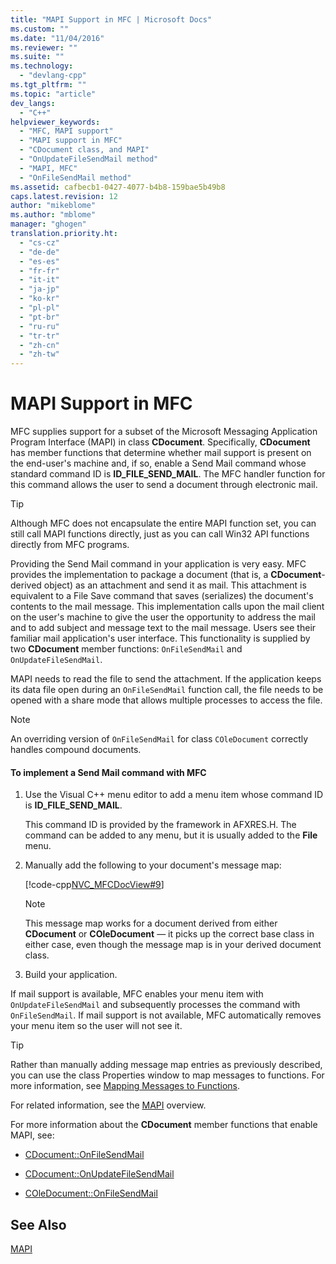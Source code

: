 ```yaml
---
title: "MAPI Support in MFC | Microsoft Docs"
ms.custom: ""
ms.date: "11/04/2016"
ms.reviewer: ""
ms.suite: ""
ms.technology: 
  - "devlang-cpp"
ms.tgt_pltfrm: ""
ms.topic: "article"
dev_langs: 
  - "C++"
helpviewer_keywords: 
  - "MFC, MAPI support"
  - "MAPI support in MFC"
  - "CDocument class, and MAPI"
  - "OnUpdateFileSendMail method"
  - "MAPI, MFC"
  - "OnFileSendMail method"
ms.assetid: cafbecb1-0427-4077-b4b8-159bae5b49b8
caps.latest.revision: 12
author: "mikeblome"
ms.author: "mblome"
manager: "ghogen"
translation.priority.ht: 
  - "cs-cz"
  - "de-de"
  - "es-es"
  - "fr-fr"
  - "it-it"
  - "ja-jp"
  - "ko-kr"
  - "pl-pl"
  - "pt-br"
  - "ru-ru"
  - "tr-tr"
  - "zh-cn"
  - "zh-tw"
---
```

# MAPI Support in MFC
MFC supplies support for a subset of the Microsoft Messaging Application Program Interface (MAPI) in class **CDocument**. Specifically, **CDocument** has member functions that determine whether mail support is present on the end-user's machine and, if so, enable a Send Mail command whose standard command ID is **ID_FILE_SEND_MAIL**. The MFC handler function for this command allows the user to send a document through electronic mail.  
  
> [!TIP]
>  Although MFC does not encapsulate the entire MAPI function set, you can still call MAPI functions directly, just as you can call Win32 API functions directly from MFC programs.  
  
 Providing the Send Mail command in your application is very easy. MFC provides the implementation to package a document (that is, a **CDocument**-derived object) as an attachment and send it as mail. This attachment is equivalent to a File Save command that saves (serializes) the document's contents to the mail message. This implementation calls upon the mail client on the user's machine to give the user the opportunity to address the mail and to add subject and message text to the mail message. Users see their familiar mail application's user interface. This functionality is supplied by two **CDocument** member functions: `OnFileSendMail` and `OnUpdateFileSendMail`.  
  
 MAPI needs to read the file to send the attachment. If the application keeps its data file open during an `OnFileSendMail` function call, the file needs to be opened with a share mode that allows multiple processes to access the file.  
  
> [!NOTE]
>  An overriding version of `OnFileSendMail` for class `COleDocument` correctly handles compound documents.  
  
#### To implement a Send Mail command with MFC  
  
1.  Use the Visual C++ menu editor to add a menu item whose command ID is **ID_FILE_SEND_MAIL**.  
  
     This command ID is provided by the framework in AFXRES.H. The command can be added to any menu, but it is usually added to the **File** menu.  
  
2.  Manually add the following to your document's message map:  
  
     [!code-cpp[NVC_MFCDocView#9](../mfc/codesnippet/cpp/mapi-support-in-mfc_1.cpp)]  
  
    > [!NOTE]
    >  This message map works for a document derived from either **CDocument** or **COleDocument** — it picks up the correct base class in either case, even though the message map is in your derived document class.  
  
3.  Build your application.  
  
 If mail support is available, MFC enables your menu item with `OnUpdateFileSendMail` and subsequently processes the command with `OnFileSendMail`. If mail support is not available, MFC automatically removes your menu item so the user will not see it.  
  
> [!TIP]
>  Rather than manually adding message map entries as previously described, you can use the class Properties window to map messages to functions. For more information, see [Mapping Messages to Functions](../mfc/reference/mapping-messages-to-functions.md).  
  
 For related information, see the [MAPI](../mfc/mapi.md) overview.  
  
 For more information about the **CDocument** member functions that enable MAPI, see:  
  
-   [CDocument::OnFileSendMail](../mfc/reference/cdocument-class.md#cdocument__onfilesendmail)  
  
-   [CDocument::OnUpdateFileSendMail](../mfc/reference/cdocument-class.md#cdocument__onupdatefilesendmail)  
  
-   [COleDocument::OnFileSendMail](../mfc/reference/coledocument-class.md#coledocument__onfilesendmail)  
  
## See Also  
 [MAPI](../mfc/mapi.md)

